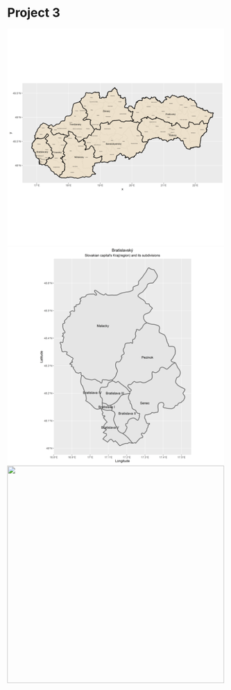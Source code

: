 # Project 3

<img src="slovakia.png" width="500" height="500" />

<img src="slovakia1.png" width="500" height="500" />

<img src="slovakia2.png" width="500" height="500" />
